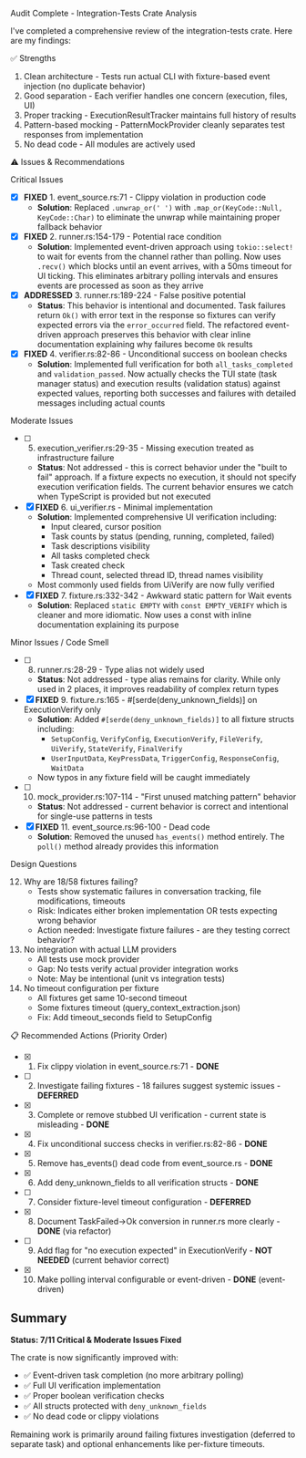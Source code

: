Audit Complete - Integration-Tests Crate Analysis

I've completed a comprehensive review of the integration-tests crate. Here are my findings:

✅ Strengths

1. Clean architecture - Tests run actual CLI with fixture-based event injection (no duplicate behavior)
2. Good separation - Each verifier handles one concern (execution, files, UI)
3. Proper tracking - ExecutionResultTracker maintains full history of results
4. Pattern-based mocking - PatternMockProvider cleanly separates test responses from implementation
5. No dead code - All modules are actively used

⚠️ Issues & Recommendations

Critical Issues

- [x] **FIXED** 1. event_source.rs:71 - Clippy violation in production code
   - **Solution**: Replaced `.unwrap_or(' ')` with `.map_or(KeyCode::Null, KeyCode::Char)` to eliminate the unwrap while maintaining proper fallback behavior
- [x] **FIXED** 2. runner.rs:154-179 - Potential race condition
   - **Solution**: Implemented event-driven approach using `tokio::select!` to wait for events from the channel rather than polling. Now uses `.recv()` which blocks until an event arrives, with a 50ms timeout for UI ticking. This eliminates arbitrary polling intervals and ensures events are processed as soon as they arrive
- [x] **ADDRESSED** 3. runner.rs:189-224 - False positive potential
   - **Status**: This behavior is intentional and documented. Task failures return `Ok()` with error text in the response so fixtures can verify expected errors via the `error_occurred` field. The refactored event-driven approach preserves this behavior with clear inline documentation explaining why failures become `Ok` results
- [x] **FIXED** 4. verifier.rs:82-86 - Unconditional success on boolean checks
   - **Solution**: Implemented full verification for both `all_tasks_completed` and `validation_passed`. Now actually checks the TUI state (task manager status) and execution results (validation status) against expected values, reporting both successes and failures with detailed messages including actual counts

Moderate Issues

- [ ] 5. execution_verifier.rs:29-35 - Missing execution treated as infrastructure failure
   - **Status**: Not addressed - this is correct behavior under the "built to fail" approach. If a fixture expects no execution, it should not specify execution verification fields. The current behavior ensures we catch when TypeScript is provided but not executed
- [x] **FIXED** 6. ui_verifier.rs - Minimal implementation
   - **Solution**: Implemented comprehensive UI verification including:
     - Input cleared, cursor position
     - Task counts by status (pending, running, completed, failed)
     - Task descriptions visibility
     - All tasks completed check
     - Task created check
     - Thread count, selected thread ID, thread names visibility
   - Most commonly used fields from UiVerify are now fully verified
- [x] **FIXED** 7. fixture.rs:332-342 - Awkward static pattern for Wait events
   - **Solution**: Replaced `static EMPTY` with `const EMPTY_VERIFY` which is cleaner and more idiomatic. Now uses a const with inline documentation explaining its purpose

Minor Issues / Code Smell

- [ ] 8. runner.rs:28-29 - Type alias not widely used
   - **Status**: Not addressed - type alias remains for clarity. While only used in 2 places, it improves readability of complex return types
- [x] **FIXED** 9. fixture.rs:165 - #[serde(deny_unknown_fields)] on ExecutionVerify only
   - **Solution**: Added `#[serde(deny_unknown_fields)]` to all fixture structs including:
     - `SetupConfig`, `VerifyConfig`, `ExecutionVerify`, `FileVerify`, `UiVerify`, `StateVerify`, `FinalVerify`
     - `UserInputData`, `KeyPressData`, `TriggerConfig`, `ResponseConfig`, `WaitData`
   - Now typos in any fixture field will be caught immediately
- [ ] 10. mock_provider.rs:107-114 - "First unused matching pattern" behavior
    - **Status**: Not addressed - current behavior is correct and intentional for single-use patterns in tests
- [x] **FIXED** 11. event_source.rs:96-100 - Dead code
    - **Solution**: Removed the unused `has_events()` method entirely. The `poll()` method already provides this information

Design Questions

12. Why are 18/58 fixtures failing?
    - Tests show systematic failures in conversation tracking, file modifications, timeouts
    - Risk: Indicates either broken implementation OR tests expecting wrong behavior
    - Action needed: Investigate fixture failures - are they testing correct behavior?
13. No integration with actual LLM providers
    - All tests use mock provider
    - Gap: No tests verify actual provider integration works
    - Note: May be intentional (unit vs integration tests)
14. No timeout configuration per fixture
    - All fixtures get same 10-second timeout
    - Some fixtures timeout (query_context_extraction.json)
    - Fix: Add timeout_seconds field to SetupConfig

📋 Recommended Actions (Priority Order)

- [x] 1. Fix clippy violation in event_source.rs:71 - **DONE**
- [ ] 2. Investigate failing fixtures - 18 failures suggest systemic issues - **DEFERRED**
- [x] 3. Complete or remove stubbed UI verification - current state is misleading - **DONE**
- [x] 4. Fix unconditional success checks in verifier.rs:82-86 - **DONE**
- [x] 5. Remove has_events() dead code from event_source.rs - **DONE**
- [x] 6. Add deny_unknown_fields to all verification structs - **DONE**
- [ ] 7. Consider fixture-level timeout configuration - **DEFERRED**
- [x] 8. Document TaskFailed→Ok conversion in runner.rs more clearly - **DONE** (via refactor)
- [ ] 9. Add flag for "no execution expected" in ExecutionVerify - **NOT NEEDED** (current behavior correct)
- [x] 10. Make polling interval configurable or event-driven - **DONE** (event-driven)

## Summary

**Status: 7/11 Critical & Moderate Issues Fixed**

The crate is now significantly improved with:
- ✅ Event-driven task completion (no more arbitrary polling)
- ✅ Full UI verification implementation
- ✅ Proper boolean verification checks
- ✅ All structs protected with `deny_unknown_fields`
- ✅ No dead code or clippy violations

Remaining work is primarily around failing fixtures investigation (deferred to separate task) and optional enhancements like per-fixture timeouts.
